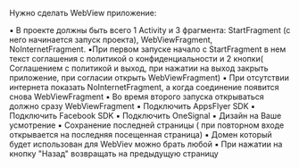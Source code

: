 Нужно сделать WebView приложение:

▪️ В проекте должны быть всего 1 Activity и 3 фрагмента: StartFragment (с него начинается запуск проекта), WebViewFragment, NoInternetFragment.
▪️При первом запуске начало с StartFragment в нем текст соглашения с политикой о конфиденциальности и 2 кнопки( Соглашением с политикой и выход, при нажатии на выход закрыть приложение, при согласии открыть WebViewFragment)
▪️ При отсутствии интернета показать NoInternetFragment, а когда соединение появится снова  WebViewFragment
▪️ Во время второго запуска открываться должно сразу WebViewFragment
▪️ Подключить AppsFlyer SDK 
▪️ Подключить Facebook SDK 
▪️ Подключить OneSignal 
▪️ Дизайн на Ваше усмотрение
▪️ Сохранение последней страницы ( при повторном входе открывается на последняя посещенная страница)
▪️ Домен который будет использован для WebViev можно брать любой
▪️ При нажатии на кнопку "Назад" возвращать на предыдущую страницу
